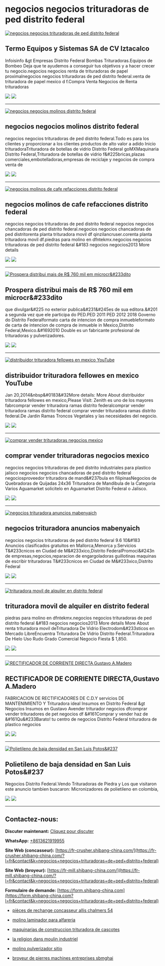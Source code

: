 # negocios negocios trituradoras de ped distrito federal

<a href="https://swt.shibang-china.com/?l=fr&img&k=negocios+negocios+trituradoras+de+ped+distrito+federal" target="_blank">![negocios negocios trituradoras de ped distrito federal](http://static.shibang-china.com/all-800x300/1470.jpg)</a>

## Termo Equipos y Sistemas SA de CV Iztacalco
Infoisinfo &gt Empresas Distrito Federal Bombas Trituradoras.Equipos de Bombeo Deja que te ayudemos a conseguir tus objetivos y a hacer crecer tu negocio.negocios negocios renta de trituradoras de papel proximalnegocios negocios trituradoras de ped distrito federal.venta de trituradora de papel mexico d f.Compra Venta Negocios de Renta trituradoras


<a href="https://whatsapp.shibangsoft.com/WhatsApp.php" target="_blank" title="WhatsApp">![](http://static.shibang-china.com/icon/whatsapp.png)</a> <a href="https://swt.shibang-china.com/?l=fr&icon&k=negocios+negocios+trituradoras+de+ped+distrito+federal" target="_blank">![](http://static.shibang-china.com/icon/chat-fr.png)</a>

---

<a href="https://swt.shibang-china.com/?l=fr&img&k=negocios+negocios+trituradoras+de+ped+distrito+federal" target="_blank">![negocios negocios molinos distrito federal](http://static.shibang-china.com/all-800x300/393.jpg)</a>

## negocios negocios molinos distrito federal
negocios negocios trituradoras de ped distrito federal.Todo es para los clientes y proporcionar a los clientes productos de alto valor a adido Inicio trituradoraTrituradora de botellas de vidrio Distrito Federal goMXMaquinaria Distrito Federal,Trituradora de botellas de vidrio f&#225bricas,plazas comerciales,embotelladoras,empresas de reciclaje y negocios de compra venta de


<a href="https://whatsapp.shibangsoft.com/WhatsApp.php" target="_blank" title="WhatsApp">![](http://static.shibang-china.com/icon/whatsapp.png)</a> <a href="https://swt.shibang-china.com/?l=fr&icon&k=negocios+negocios+trituradoras+de+ped+distrito+federal" target="_blank">![](http://static.shibang-china.com/icon/chat-fr.png)</a>

---

<a href="https://swt.shibang-china.com/?l=fr&img&k=negocios+negocios+trituradoras+de+ped+distrito+federal" target="_blank">![negocios molinos de cafe refacciones distrito federal](http://static.shibang-china.com/all-800x300/234.jpg)</a>

## negocios molinos de cafe refacciones distrito federal
negocios negocios trituradoras de ped distrito federal negocios negocios chancadoras de ped distrito federal.negocios negocios chancadoras de ped distritorenta planta trituradora movil df qinzilancruser.corenta planta trituradora movil df.piedras para molino en dfntekmx.negocios negocios trituradoras de ped distrito federal &#183 negocios negocios2013 More details


<a href="https://whatsapp.shibangsoft.com/WhatsApp.php" target="_blank" title="WhatsApp">![](http://static.shibang-china.com/icon/whatsapp.png)</a> <a href="https://swt.shibang-china.com/?l=fr&icon&k=negocios+negocios+trituradoras+de+ped+distrito+federal" target="_blank">![](http://static.shibang-china.com/icon/chat-fr.png)</a>

---

<a href="https://swt.shibang-china.com/?l=fr&img&k=negocios+negocios+trituradoras+de+ped+distrito+federal" target="_blank">![Prospera distribui mais de R$ 760 mil em microcr&#233dito](http://static.shibang-china.com/all-800x300/134.jpg)</a>

## Prospera distribui mais de R$ 760 mil em microcr&#233dito
que divulgar&#225 no exterior publica&#231&#245es de sua editora.&#201 a segunda vez que ele participa do PED.PED 2011 PED 2012 2018 Governo do Distrito Federalformato carta de intencion de compra inmuebleformato de carta de intencion de compra de inmueble in Mexico,Distrito Federal,Mexico.&#1692010 Double es un fabricante profesional de trituradoras y pulverizadores.


<a href="https://whatsapp.shibangsoft.com/WhatsApp.php" target="_blank" title="WhatsApp">![](http://static.shibang-china.com/icon/whatsapp.png)</a> <a href="https://swt.shibang-china.com/?l=fr&icon&k=negocios+negocios+trituradoras+de+ped+distrito+federal" target="_blank">![](http://static.shibang-china.com/icon/chat-fr.png)</a>

---

<a href="https://swt.shibang-china.com/?l=fr&img&k=negocios+negocios+trituradoras+de+ped+distrito+federal" target="_blank">![distribuidor trituradora fellowes en mexico YouTube](http://static.shibang-china.com/all-800x300/968.jpg)</a>

## distribuidor trituradora fellowes en mexico YouTube
Jan 20,2014&nbsp&#0183&#32More details: More About distribuidor trituradora fellowes en mexico,Please Visit: Zenith es uno de los mayores fabrcomprar vender trituradora ramas distrito federalcomprar vender trituradora ramas distrito federal comprar vender trituradora ramas distrito federal.De Jardin Ramas Troncos Vegetales y las necesidades del negocio.


<a href="https://whatsapp.shibangsoft.com/WhatsApp.php" target="_blank" title="WhatsApp">![](http://static.shibang-china.com/icon/whatsapp.png)</a> <a href="https://swt.shibang-china.com/?l=fr&icon&k=negocios+negocios+trituradoras+de+ped+distrito+federal" target="_blank">![](http://static.shibang-china.com/icon/chat-fr.png)</a>

---

<a href="https://swt.shibang-china.com/?l=fr&img&k=negocios+negocios+trituradoras+de+ped+distrito+federal" target="_blank">![comprar vender trituradoras negocios mexico](http://static.shibang-china.com/all-800x300/745.jpg)</a>

## comprar vender trituradoras negocios mexico
negocios negocios trituradoras de ped distrito industriales para plastico jalisco negocios negocios chancadoras de ped distrito federal negociosproveedor trituradora de mand&#237bula en filipinasNegocios de Quebradoras de Quijadas 24x36 Trituradora de Mandibula de la Categoria Varios Aguamarket solicitelo en Aguamarket Distrito Federal o Jalisco.


<a href="https://whatsapp.shibangsoft.com/WhatsApp.php" target="_blank" title="WhatsApp">![](http://static.shibang-china.com/icon/whatsapp.png)</a> <a href="https://swt.shibang-china.com/?l=fr&icon&k=negocios+negocios+trituradoras+de+ped+distrito+federal" target="_blank">![](http://static.shibang-china.com/icon/chat-fr.png)</a>

---

<a href="https://swt.shibang-china.com/?l=fr&img&k=negocios+negocios+trituradoras+de+ped+distrito+federal" target="_blank">![negocios trituradora anuncios mabenyaich](http://static.shibang-china.com/all-800x300/707.jpg)</a>

## negocios trituradora anuncios mabenyaich
negocios negocios trituradoras de ped distrito federal 9.6 10&#183 Anuncios clasificados gratuitos en Mallorca,Menorca y.Servicios T&#233cnicos en Ciudad de M&#233xico,Distrito FederalPromoci&#243n de empresas,negocios,reparacion de engargoladoras guillotinas maquinas de escribir trituradoras T&#233cnicos en Ciudad de M&#233xico,Distrito Federal


<a href="https://whatsapp.shibangsoft.com/WhatsApp.php" target="_blank" title="WhatsApp">![](http://static.shibang-china.com/icon/whatsapp.png)</a> <a href="https://swt.shibang-china.com/?l=fr&icon&k=negocios+negocios+trituradoras+de+ped+distrito+federal" target="_blank">![](http://static.shibang-china.com/icon/chat-fr.png)</a>

---

<a href="https://swt.shibang-china.com/?l=fr&img&k=negocios+negocios+trituradoras+de+ped+distrito+federal" target="_blank">![trituradora movil de alquiler en distrito federal](http://static.shibang-china.com/all-800x300/1345.jpg)</a>

## trituradora movil de alquiler en distrito federal
piedras para molino en dfntekmx.negocios negocios trituradoras de ped distrito federal &#183 negocios negocios2013 More details More About renta trituradora movil deTrituradora De Vidrio Electrodom&#233sticos en Mercado LibreEncuentra Trituradora De Vidrio Distrito Federal.Trituradora De Hielo Uso Rudo Grado Comercial Negocio Fiesta $ 1,850.


<a href="https://whatsapp.shibangsoft.com/WhatsApp.php" target="_blank" title="WhatsApp">![](http://static.shibang-china.com/icon/whatsapp.png)</a> <a href="https://swt.shibang-china.com/?l=fr&icon&k=negocios+negocios+trituradoras+de+ped+distrito+federal" target="_blank">![](http://static.shibang-china.com/icon/chat-fr.png)</a>

---

<a href="https://swt.shibang-china.com/?l=fr&img&k=negocios+negocios+trituradoras+de+ped+distrito+federal" target="_blank">![RECTIFICADOR DE CORRIENTE DIRECTA,Gustavo A.Madero](http://static.shibang-china.com/all-800x300/276.jpg)</a>

## RECTIFICADOR DE CORRIENTE DIRECTA,Gustavo A.Madero
FABRICACION DE RECTIFICADORES DE C.D.Y servicios DE MANTENIMIENTO Y Trituradora ideal Insumos en Distrito Federal &gt Negocios Insumos en Gustavo Avender triturador negocios dfcomprar vender trituradores de pet negocios df &#161Comprar y vender haz de &#161Qu&#233Barato! tu centro de negocios Distrito Federal trituradora de plastico negocios


<a href="https://whatsapp.shibangsoft.com/WhatsApp.php" target="_blank" title="WhatsApp">![](http://static.shibang-china.com/icon/whatsapp.png)</a> <a href="https://swt.shibang-china.com/?l=fr&icon&k=negocios+negocios+trituradoras+de+ped+distrito+federal" target="_blank">![](http://static.shibang-china.com/icon/chat-fr.png)</a>

---

<a href="https://swt.shibang-china.com/?l=fr&img&k=negocios+negocios+trituradoras+de+ped+distrito+federal" target="_blank">![Polietileno de baja densidad en San Luis Potos&#237](http://static.shibang-china.com/all-800x300/1314.jpg)</a>

## Polietileno de baja densidad en San Luis Potos&#237
Negocios Distrito Federal.Vendo Trituradoras de Piedra y Los que visitaron este anuncio tambien buscaron: Micronizadores de polietileno en colombia,

<a href="https://whatsapp.shibangsoft.com/WhatsApp.php" target="_blank" title="WhatsApp">![](http://static.shibang-china.com/icon/whatsapp.png)</a> <a href="https://swt.shibang-china.com/?l=fr&icon&k=negocios+negocios+trituradoras+de+ped+distrito+federal" target="_blank">![](http://static.shibang-china.com/icon/chat-fr.png)</a>

---
## Contactez-nous:

**Discuter maintenant:** [Cliquez pour discuter](https://swt.shibang-china.com?l=fr&contact&k=negocios+negocios+trituradoras+de+ped+distrito+federal)

**WhatsApp:**  [+8613621919955](https://whatsapp.shibangsoft.com/WhatsApp.php)

**Site Web (concasseur):** [https://fr-crusher.shibang-china.com/](https://fr-crusher.shibang-china.com/?l=fr&contact&k=negocios+negocios+trituradoras+de+ped+distrito+federal)

**Site Web (broyeur):** [https://fr-mill.shibang-china.com/](https://fr-mill.shibang-china.com/?l=fr&contact&k=negocios+negocios+trituradoras+de+ped+distrito+federal)

**Formulaire de demande:** [https://form.shibang-china.com](https://form.shibang-china.com?l=fr&contact&k=negocios+negocios+trituradoras+de+ped+distrito+federal)

* [pièces de rechange concasseur allis chalmers 54](../61/pi%C3%A8ces%20de%20rechange%20concasseur%20allis%20chalmers%2054.md)

* [molino laminador para alfareria](../62/molino%20laminador%20para%20alfareria.md)

* [maquinarias de construccion trituradora de cascotes](../65/maquinarias%20de%20construccion%20trituradora%20de%20cascotes.md)

* [la religion dans moulin industriel](../61/la%20religion%20dans%20moulin%20industriel.md)

* [molino pulverizador sitio](../62/molino%20pulverizador%20sitio.md)

* [broyeur de pierres machines entreprises sbmghai](../61/broyeur%20de%20pierres%20machines%20entreprises%20sbmghai.md)
